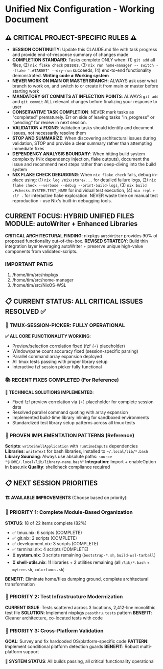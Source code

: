 # Unified Nix Configuration - Working Document

## ⚠️ CRITICAL PROJECT-SPECIFIC RULES ⚠️ 
- **SESSION CONTINUITY**: Update this CLAUDE.md file with task progress and provide end-of-response summary of changes made
- **COMPLETION STANDARD**: Tasks complete ONLY when: (1) `git add` all files, (2) `nix flake check` passes, (3) `nix run home-manager -- switch --flake '.#TARGET' --dry-run` succeeds, (4) end-to-end functionality demonstrated. **Writing code ≠ Working system**
- **NEVER WORK ON MAIN OR MASTER BRANCH**: ALWAYS ask user what branch to work on, and switch to or create it from main or master before starting work
- **MANDATORY GIT COMMITS AT INFLECTION POINTS**: ALWAYS `git add` and `git commit` ALL relevant changes before finalizing your response to user
- **CONSERVATIVE TASK COMPLETION**: NEVER mark tasks as "completed" prematurely. Err on side of leaving tasks "in_progress" or "pending" for review in next session. 
- **VALIDATION ≠ FIXING**: Validation tasks should identify and document issues, not necessarily resolve them  
- **STOP AND SUMMARIZE**: When discovering architectural issues during validation, STOP and provide a clear summary rather than attempting immediate fixes
- **DEPENDENCY ANALYSIS BOUNDARY**: When hitting build system complexity (Nix dependency injection, flake outputs), document the issue and recommend next steps rather than deep-diving into the build system
- **NIX FLAKE CHECK DEBUGGING**: When `nix flake check` fails, debug in-place using: (1) `nix log /nix/store/...` for detailed failure logs, (2) `nix flake check --verbose --debug --print-build-logs`, (3) `nix build .#checks.SYSTEM.TEST_NAME` for individual test execution, (4) `nix repl` + `:lf .` for interactive flake exploration. NEVER waste time on manual test reproduction - use Nix's built-in debugging tools.

## CURRENT FOCUS: **HYBRID UNIFIED FILES MODULE: autoWriter + Enhanced Libraries**

**CRITICAL ARCHITECTURAL FINDING**: nixpkgs `autoWriter` provides 90% of proposed functionality out-of-the-box. **REVISED STRATEGY**: Build thin integration layer leveraging autoWriter + preserve unique high-value components from validated-scripts.

### IMPORTANT PATHS

1. /home/tim/src/nixpkgs
2. /home/tim/src/home-manager
3. /home/tim/src/NixOS-WSL

## 📋 CURRENT STATUS: ALL CRITICAL ISSUES RESOLVED ✅

### 🎉 **TMUX-SESSION-PICKER: FULLY OPERATIONAL**

**✅ ALL CORE FUNCTIONALITY WORKING**:
- Preview/selection correlation fixed (fzf `{+}` placeholder)
- Window/pane count accuracy fixed (session-specific parsing)  
- Parallel command array expansion deployed
- All tmux tests passing with proper library setup
- Interactive fzf session picker fully functional

### 📚 **RECENT FIXES COMPLETED** (For Reference)

**🔧 TECHNICAL SOLUTIONS IMPLEMENTED**:
- Fixed fzf preview correlation via `{+}` placeholder for complete session data
- Resolved parallel command quoting with array expansion
- Implemented build-time library inlining for sandboxed environments
- Standardized test library setup patterns across all tmux tests

### 🔧 **PROVEN IMPLEMENTATION PATTERNS** (Reference)

**Scripts**: `writeShellApplication` with `runtimeInputs` dependencies  
**Libraries**: `writeText` for bash libraries, installed to `~/.local/lib/*.bash`
**Library Sourcing**: Always use absolute paths: `source "$HOME/.local/lib/library-name.bash"`
**Integration**: Import + enableOption in base.nix
**Quality**: shellcheck compliance required





## 📋 NEXT SESSION PRIORITIES

**🏗️ AVAILABLE IMPROVEMENTS** (Choose based on priority):

### 🎯 **PRIORITY 1: Complete Module-Based Organization**
**STATUS**: 18 of 22 items complete (82%)
- ✅ tmux.nix: 6 scripts (COMPLETE) 
- ✅ git.nix: 2 scripts (COMPLETE)
- ✅ development.nix: 3 scripts (COMPLETE)
- ✅ terminal.nix: 4 scripts (COMPLETE)
- ⏳ **system.nix**: 3 scripts remaining (`bootstrap-*.sh`, `build-wsl-tarball`) 
- ⏳ **shell-utils.nix**: 11 libraries + 2 utilities remaining (all `/lib/*.bash` + `mytree.sh`, `colorfuncs.sh`)

**BENEFIT**: Eliminate home/files dumping ground, complete architectural transformation

### 🎯 **PRIORITY 2: Test Infrastructure Modernization**
**CURRENT ISSUE**: Tests scattered across 3 locations, 2,412-line monolithic test file
**SOLUTION**: Implement nixpkgs `passthru.tests` pattern
**BENEFIT**: Cleaner architecture, co-located tests with code

### 🎯 **PRIORITY 3: Cross-Platform Validation**
**GOAL**: Survey and fix hardcoded OS/platform-specific code
**PATTERN**: Implement conditional platform detection guards
**BENEFIT**: Robust multi-platform support

**🔧 SYSTEM STATUS**: All builds passing, all critical functionality operational

